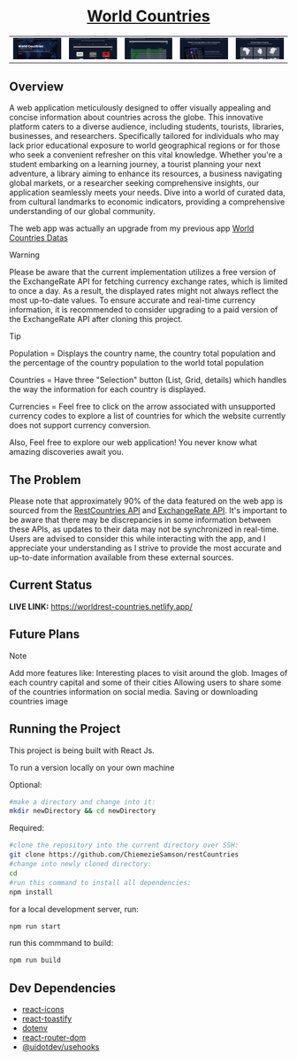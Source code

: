 # <h1 align='center'>[World Countries](https://worldrest-countries.netlify.app/)</h1>

<div align="center">
  <table>
    <tr>
      <td>
        <img src="./src/Components/asset/images/World Countries App.png" width="100px" alt="homepage"/>      
      </td>
      <td>
        <img src="./src/Components/asset/images/World Countries App (1).png" width="100px" alt="countries" />      
      </td>
      <td>
        <img src="./src/Components/asset/images/World Countries App (2).png" width="100px" alt="population" />
      </td>
      <td>
        <img src="./src/Components/asset/images/World Countries App (3).png" width="100px" alt="currencies" />      
      </td>
      <td>
        <img src="./src/Components/asset/images/World Countries App (4).png" width="100px" alt="Regions" />      
      </td>
    </tr>
  </table>
</div>

## Overview

A web application meticulously designed to offer visually appealing and concise information about countries across the globe. This innovative platform caters to a diverse audience, including students, tourists, libraries, businesses, and researchers. Specifically tailored for individuals who may lack prior educational exposure to world geographical regions or for those who seek a convenient refresher on this vital knowledge. Whether you're a student embarking on a learning journey, a tourist planning your next adventure, a library aiming to enhance its resources, a business navigating global markets, or a researcher seeking comprehensive insights, our application seamlessly meets your needs. Dive into a world of curated data, from cultural landmarks to economic indicators, providing a comprehensive understanding of our global community.

The web app was actually an upgrade from my previous app [World Countries Datas](https://worldcountries-data.netlify.app/)

> [!Warning]
> Please be aware that the current implementation utilizes a free version of the ExchangeRate API for fetching currency exchange rates, which is limited to once a day. As a result, the displayed rates might not always reflect the most up-to-date values. To ensure accurate and real-time currency information, it is recommended to consider upgrading to a paid version of the ExchangeRate API after cloning this project.

> [!Tip]
> Population = Displays the country name, the country total population and the percentage of the country population to the world total population
>
> Countries = Have three "Selection" button (List, Grid, details) which handles the way the information for each country is displayed.
>
> Currencies = Feel free to click on the arrow associated with unsupported currency codes to explore a list of countries for which the website currently does not support currency conversion.

Also, Feel free to explore our web application! You never know what amazing discoveries await you.

## The Problem

Please note that approximately 90% of the data featured on the web app is sourced from the [RestCountries API](https://restcountries.com/) and [ExchangeRate API](https://www.exchangerate-api.com/). It's important to be aware that there may be discrepancies in some information between these APIs, as updates to their data may not be synchronized in real-time. Users are advised to consider this while interacting with the app, and I appreciate your understanding as I strive to provide the most accurate and up-to-date information available from these external sources.

## Current Status

**LIVE LINK:** https://worldrest-countries.netlify.app/

## Future Plans

> [!Note]
> Add more features like:
> Interesting places to visit around the glob.
> Images of each country capital and some of their cities
> Allowing users to share some of the countries information on social media.
> Saving or downloading countries image

## Running the Project

This project is being built with React Js.

To run a version locally on your own machine

Optional:

```bash
#make a directory and change into it:
mkdir newDirectory && cd newDirectory
```

Required:

```bash
#clone the repository into the current directory over SSH:
git clone https://github.com/ChiemezieSamson/restCountries
#change into newly cloned directory:
cd
#run this command to install all dependencies:
npm install
```

for a local development server, run:

```bash
npm run start
```

run this commmand to build:

```bash
npm run build
```

## Dev Dependencies

- [react-icons](https://react-icons.github.io/react-icons/)
- [react-toastify](https://fkhadra.github.io/react-toastify/introduction)
- [dotenv](https://www.npmjs.com/package/dotenv)
- [react-router-dom](https://reactrouter.com/en/main)
- [@uidotdev/usehooks](https://usehooks.com/)
